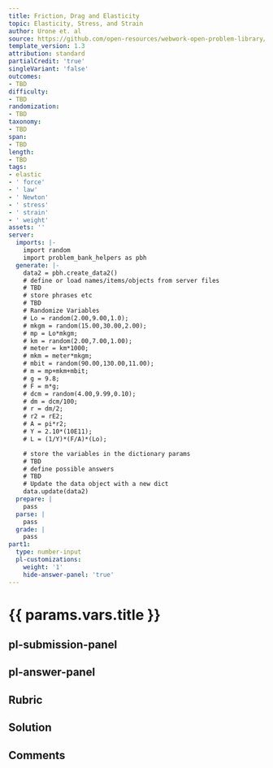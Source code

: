 ```yaml
---
title: Friction, Drag and Elasticity
topic: Elasticity, Stress, and Strain
author: Urone et. al
source: https://github.com/open-resources/webwork-open-problem-library/tree/master/Contrib/BrockPhysics/College_Physics_Urone/5.Friction_Drag_and_Elasticity/5-03.Elasticity.Stress_and_Strain/NU_U17_05_03_007.pg
template_version: 1.3
attribution: standard
partialCredit: 'true'
singleVariant: 'false'
outcomes:
- TBD
difficulty:
- TBD
randomization:
- TBD
taxonomy:
- TBD
span:
- TBD
length:
- TBD
tags:
- elastic
- ' force'
- ' law'
- ' Newton'
- ' stress'
- ' strain'
- ' weight'
assets: ''
server:
  imports: |-
    import random
    import problem_bank_helpers as pbh
  generate: |-
    data2 = pbh.create_data2()
    # define or load names/items/objects from server files
    # TBD
    # store phrases etc
    # TBD
    # Randomize Variables
    # Lo = random(2.00,9.00,1.0);
    # mkgm = random(15.00,30.00,2.00);
    # mp = Lo*mkgm;
    # km = random(2.00,7.00,1.00);
    # meter = km*1000;
    # mkm = meter*mkgm;
    # mbit = random(90.00,130.00,11.00);
    # m = mp+mkm+mbit;
    # g = 9.8;
    # F = m*g;
    # dcm = random(4.00,9.99,0.10);
    # dm = dcm/100;
    # r = dm/2;
    # r2 = rE2;
    # A = pi*r2;
    # Y = 2.10*(10E11);
    # L = (1/Y)*(F/A)*(Lo);

    # store the variables in the dictionary params
    # TBD
    # define possible answers
    # TBD
    # Update the data object with a new dict
    data.update(data2)
  prepare: |
    pass
  parse: |
    pass
  grade: |
    pass
part1:
  type: number-input
  pl-customizations:
    weight: '1'
    hide-answer-panel: 'true'
---
```


# {{ params.vars.title }} 



## pl-submission-panel 


## pl-answer-panel 


## Rubric 


## Solution 


## Comments 


